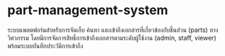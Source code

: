 # part-management-system
ระบบแพลตฟอร์มสำหรับการจัดเก็บ ค้นหา และเข้าถึงเอกสารที่เกี่ยวข้องกับชิ้นส่วน (parts) ทางวิศวกรรม โดยมีการจัดการสิทธิ์การเข้าถึงเอกสารตามระดับผู้ใช้งาน (admin, staff, viewer) พร้อมระบบบันทึกประวัติการเข้าถึง
